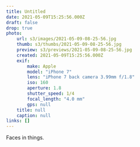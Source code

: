 ```yaml
---
title: Untitled
date: 2021-05-09T15:25:56.000Z
draft: false
drop: true
photo:
    url: s3/images/2021-05-09-08-25-56.jpg
    thumb: s3/thumbs/2021-05-09-08-25-56.jpg
    preview: s3/previews/2021-05-09-08-25-56.jpg
    created: 2021-05-09T15:25:56.000Z
    exif:
        make: Apple
        model: "iPhone 7"
        lens: "iPhone 7 back camera 3.99mm f/1.8"
        iso: 160
        aperture: 1.8
        shutter_speed: 1/4
        focal_length: "4.0 mm"
        gps: null
    title: null
    caption: null
links: []
---
```


Faces in things.
